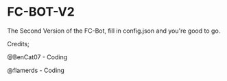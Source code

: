 # FC-BOT-V2
The Second Version of the FC-Bot, fill in config.json and you're good to go.


Credits;

@BenCat07 - Coding

@flamerds - Coding
